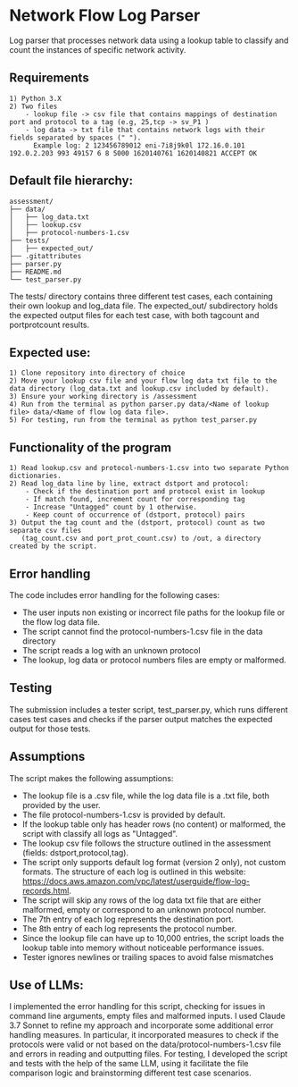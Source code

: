 # Network Flow Log Parser

Log parser that processes network data using a lookup table to classify and count the instances of specific network activity.

## Requirements
    1) Python 3.X
    2) Two files
        - lookup file -> csv file that contains mappings of destination port and protocol to a tag (e.g, 25,tcp -> sv_P1 )
        - log data -> txt file that contains network logs with their fields separated by spaces (" ").
          Example log: 2 123456789012 eni-7i8j9k0l 172.16.0.101 192.0.2.203 993 49157 6 8 5000 1620140761 1620140821 ACCEPT OK

## Default file hierarchy:

    assessment/
    ├── data/
    │   ├── log_data.txt
    │   ├── lookup.csv
    │   ├── protocol-numbers-1.csv
    ├── tests/
    │   ├── expected_out/
    ├── .gitattributes
    ├── parser.py
    ├── README.md
    └── test_parser.py

The tests/ directory contains three different test cases, each containing their own lookup and log_data file. The expected_out/ subdirectory holds the expected output files for each test case, with both tagcount and portprotcount results.

## Expected use: 
    1) Clone repository into directory of choice
    2) Move your lookup csv file and your flow log data txt file to the data directory (log_data.txt and lookup.csv included by default).
    3) Ensure your working directory is /assessment
    4) Run from the terminal as python parser.py data/<Name of lookup file> data/<Name of flow log data file>.
    5) For testing, run from the terminal as python test_parser.py


## Functionality of the program
    1) Read lookup.csv and protocol-numbers-1.csv into two separate Python dictionaries.
    2) Read log_data line by line, extract dstport and protocol:
        - Check if the destination port and protocol exist in lookup
        - If match found, increment count for corresponding tag
        - Increase "Untagged" count by 1 otherwise.
        - Keep count of occurrence of (dstport, protocol) pairs
    3) Output the tag count and the (dstport, protocol) count as two separate csv files 
       (tag_count.csv and port_prot_count.csv) to /out, a directory created by the script. 


## Error handling
The code includes error handling for the following cases:
- The user inputs non existing or incorrect file paths for the lookup file or the flow log data file.
- The script cannot find the protocol-numbers-1.csv file in the data directory
- The script reads a log with an unknown protocol 
- The lookup, log data or protocol numbers files are empty or malformed.

## Testing
The submission includes a tester script, test_parser.py, which runs different cases test cases and checks if the parser output
matches the expected output for those tests. 

## Assumptions
The script makes the following assumptions:
- The lookup file is a .csv file, while the log data file is a .txt file, both provided by the user.
- The file protocol-numbers-1.csv is provided by default.
- If the lookup table only has header rows (no content) or malformed, the script with classify all logs as "Untagged".
- The lookup csv file follows the structure outlined in the assessment (fields: dstport,protocol,tag).
- The script only supports default log format (version 2 only), not custom formats. The structure of each log is outlined in this website: https://docs.aws.amazon.com/vpc/latest/userguide/flow-log-records.html.
- The script will skip any rows of the log data txt file that are either malformed, empty or correspond to an unknown protocol number.
- The 7th entry of each log represents the destination port.
- The 8th entry of each log represents the protocol number.
- Since the lookup file can have up to 10,000 entries, the script loads the lookup table into memory without noticeable performance issues.
- Tester ignores newlines or trailing spaces to avoid false mismatches


## Use of LLMs:
I implemented the error handling for this script, checking for issues in command line arguments, empty files and malformed inputs. I used Claude 3.7 Sonnet to refine my approach and incorporate some additional error handling measures. In particular, 
it incorporated measures to check if the protocols were valid or not based on the data/protocol-numbers-1.csv file and errors in reading and outputting files. 
For testing, I developed the script and tests with the help of the same LLM, using it facilitate the file comparison logic 
and brainstorming different test case scenarios.